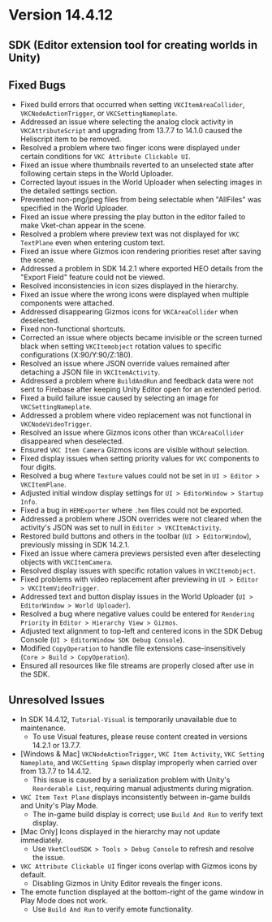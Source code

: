 # Version 14.4.12

## SDK (Editor extension tool for creating worlds in Unity)

## Fixed Bugs
- Fixed build errors that occurred when setting `VKCItemAreaCollider`, `VKCNodeActionTrigger`, or `VKCSettingNameplate`.
- Addressed an issue where selecting the analog clock activity in `VKCAttributeScript` and upgrading from 13.7.7 to 14.1.0 caused the Heliscript item to be removed.
- Resolved a problem where two finger icons were displayed under certain conditions for `VKC Attribute Clickable UI`.
- Fixed an issue where thumbnails reverted to an unselected state after following certain steps in the World Uploader.
- Corrected layout issues in the World Uploader when selecting images in the detailed settings section.
- Prevented non-png/jpeg files from being selectable when "AllFiles" was specified in the World Uploader.
- Fixed an issue where pressing the play button in the editor failed to make Vket-chan appear in the scene.
- Resolved a problem where preview text was not displayed for `VKC TextPlane` even when entering custom text.
- Fixed an issue where Gizmos icon rendering priorities reset after saving the scene.
- Addressed a problem in SDK 14.2.1 where exported HEO details from the "Export Field" feature could not be viewed.
- Resolved inconsistencies in icon sizes displayed in the hierarchy.
- Fixed an issue where the wrong icons were displayed when multiple components were attached.
- Addressed disappearing Gizmos icons for `VKCAreaCollider` when deselected.
- Fixed non-functional shortcuts.
- Corrected an issue where objects became invisible or the screen turned black when setting `VKCItemobject` rotation values to specific configurations (X:90/Y:90/Z:180).
- Resolved an issue where JSON override values remained after detaching a JSON file in `VKCItemActivity`.
- Addressed a problem where `BuildAndRun` and feedback data were not sent to Firebase after keeping Unity Editor open for an extended period.
- Fixed a build failure issue caused by selecting an image for `VKCSettingNameplate`.
- Addressed a problem where video replacement was not functional in `VKCNodeVideoTrigger`.
- Resolved an issue where Gizmos icons other than `VKCAreaCollider` disappeared when deselected.
- Ensured `VKC Item Camera` Gizmos icons are visible without selection.
- Fixed display issues when setting priority values for `VKC` components to four digits.
- Resolved a bug where `Texture` values could not be set in `UI > Editor > VKCItemPlane`.
- Adjusted initial window display settings for `UI > EditorWindow > Startup Info`.
- Fixed a bug in `HEMExporter` where `.hem` files could not be exported.
- Addressed a problem where JSON overrides were not cleared when the activity's JSON was set to null in `Editor > VKCItemActivity`.
- Restored build buttons and others in the toolbar (`UI > EditorWindow`), previously missing in SDK 14.2.1.
- Fixed an issue where camera previews persisted even after deselecting objects with `VKCItemCamera`.
- Resolved display issues with specific rotation values in `VKCItemobject`.
- Fixed problems with video replacement after previewing in `UI > Editor > VKCItemVideoTrigger`.
- Addressed text and button display issues in the World Uploader (`UI > EditorWindow > World Uploader`).
- Resolved a bug where negative values could be entered for `Rendering Priority` in `Editor > Hierarchy View > Gizmos`.
- Adjusted text alignment to top-left and centered icons in the SDK Debug Console (`UI > EditorWindow SDK Debug Console`).
- Modified `CopyOperation` to handle file extensions case-insensitively (`Core > Build > CopyOperation`).
- Ensured all resources like file streams are properly closed after use in the SDK.

## Unresolved Issues
- In SDK 14.4.12, `Tutorial-Visual` is temporarily unavailable due to maintenance.
  - To use Visual features, please reuse content created in versions 14.2.1 or 13.7.7.
- [Windows & Mac] `VKCNodeActionTrigger`, `VKC Item Activity`, `VKC Setting Nameplate`, and `VKCSetting Spawn` display improperly when carried over from 13.7.7 to 14.4.12.
  - This issue is caused by a serialization problem with Unity's `Reorderable List`, requiring manual adjustments during migration.
- `VKC Item Text Plane` displays inconsistently between in-game builds and Unity's Play Mode.
  - The in-game build display is correct; use `Build And Run` to verify text display.
- [Mac Only] Icons displayed in the hierarchy may not update immediately.
  - Use `VketCloudSDK > Tools > Debug Console` to refresh and resolve the issue.
- `VKC Attribute Clickable UI` finger icons overlap with Gizmos icons by default.
  - Disabling Gizmos in Unity Editor reveals the finger icons.
- The emote function displayed at the bottom-right of the game window in Play Mode does not work.
  - Use `Build And Run` to verify emote functionality.
  
